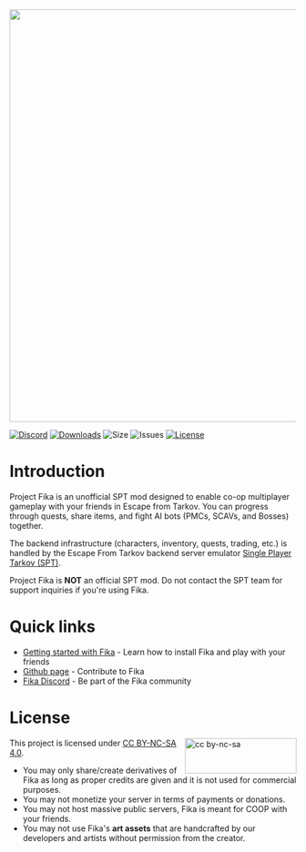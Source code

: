 <img src="https://github.com/user-attachments/assets/51cb44e0-b16f-4e5a-ab7f-c70514fe75f7" width="725">

[![Discord](https://img.shields.io/discord/1202292159366037545?style=plastic&logo=discord&logoColor=FFFFFF&label=Fika%20Discord)](https://discord.gg/project-fika)
[![Downloads](https://img.shields.io/github/downloads/project-fika/Fika-Plugin/total?style=plastic&logo=github)](https://github.com/project-fika/Fika-Plugin/releases/latest)
![Size](https://img.shields.io/github/languages/code-size/project-fika/Fika-Plugin?style=plastic&logo=github)
![Issues](https://img.shields.io/github/issues/project-fika/Fika-Plugin?style=plastic&logo=github)
[![License](https://img.shields.io/badge/CC--BY--NC--SA--4.0-blue?style=plastic&logo=creativecommons&logoColor=FFFFFF&label=License)](https://github.com/project-fika/Fika-Plugin/blob/main/LICENSE.md)

# Introduction
Project Fika is an unofficial SPT mod designed to enable co-op multiplayer gameplay with your friends in Escape from Tarkov. You can progress through quests, share items, and fight AI bots (PMCs, SCAVs, and Bosses) together. 

The backend infrastructure (characters, inventory, quests, trading, etc.) is handled by the Escape From Tarkov backend server emulator [Single Player Tarkov (SPT)](https://sp-tarkov.com).

Project Fika is **NOT** an official SPT mod. Do not contact the SPT team for support inquiries if you're using Fika.

# Quick links
- [Getting started with Fika](https://github.com/project-fika/Fika-Documentation/wiki/02.-Installing-Fika) - Learn how to install Fika and play with your friends
- [Github page](https://github.com/project-fika) - Contribute to Fika
- [Fika Discord](https://discord.gg/project-fika) - Be part of the Fika community

# License
<img src="https://mirrors.creativecommons.org/presskit/buttons/88x31/png/by-nc-sa.png" alt="cc by-nc-sa" width="196" height="62" style="float:right">

This project is licensed under [CC BY-NC-SA 4.0](https://creativecommons.org/licenses/by-nc-sa/4.0/legalcode.en).
- You may only share/create derivatives of Fika as long as proper credits are given and it is not used for commercial purposes.
- You may not monetize your server in terms of payments or donations.
- You may not host massive public servers, Fika is meant for COOP with your friends.
- You may not use Fika's **art assets** that are handcrafted by our developers and artists without permission from the creator.